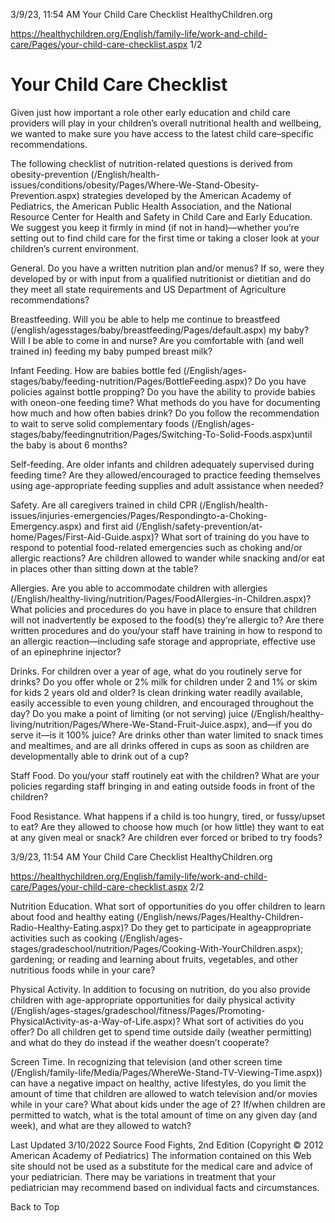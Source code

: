 3/9/23, 11:54 AM Your Child Care Checklist HealthyChildren.org 

https://healthychildren.org/English/family-life/work-and-child-care/Pages/your-child-care-checklist.aspx 1/2 

# Your Child Care Checklist 

 Given just how important a role other early education and child care providers will play in your children’s overall nutritional health and wellbeing, we wanted to make sure you have access to the latest child care–specific recommendations. 

 The following checklist of nutrition-related questions is derived from obesity-prevention (/English/health-issues/conditions/obesity/Pages/Where-We-Stand-Obesity-Prevention.aspx) strategies developed by the American Academy of Pediatrics, the American Public Health Association, and the National Resource Center for Health and Safety in Child Care and Early Education. We suggest you keep it firmly in mind (if not in hand)—whether you’re setting out to find child care for the first time or taking a closer look at your children’s current environment. 

 General. Do you have a written nutrition plan and/or menus? If so, were they developed by or with input from a qualified nutritionist or dietitian and do they meet all state requirements and US Department of Agriculture recommendations? 

 Breastfeeding. Will you be able to help me continue to breastfeed (/english/agesstages/baby/breastfeeding/Pages/default.aspx) my baby? Will I be able to come in and nurse? Are you comfortable with (and well trained in) feeding my baby pumped breast milk? 

 Infant Feeding. How are babies bottle fed (/English/ages-stages/baby/feeding-nutrition/Pages/BottleFeeding.aspx)? Do you have policies against bottle propping? Do you have the ability to provide babies with oneon-one feeding time? What methods do you have for documenting how much and how often babies drink? Do you follow the recommendation to wait to serve solid complementary foods (/English/ages-stages/baby/feedingnutrition/Pages/Switching-To-Solid-Foods.aspx)until the baby is about 6 months? 

 Self-feeding. Are older infants and children adequately supervised during feeding time? Are they allowed/encouraged to practice feeding themselves using age-appropriate feeding supplies and adult assistance when needed? 

 Safety. Are all caregivers trained in child CPR (/English/health-issues/injuries-emergencies/Pages/Respondingto-a-Choking-Emergency.aspx) and first aid (/English/safety-prevention/at-home/Pages/First-Aid-Guide.aspx)? What sort of training do you have to respond to potential food-related emergencies such as choking and/or allergic reactions? Are children allowed to wander while snacking and/or eat in places other than sitting down at the table? 

 Allergies. Are you able to accommodate children with allergies (/English/healthy-living/nutrition/Pages/FoodAllergies-in-Children.aspx)? What policies and procedures do you have in place to ensure that children will not inadvertently be exposed to the food(s) they’re allergic to? Are there written procedures and do you/your staff have training in how to respond to an allergic reaction—including safe storage and appropriate, effective use of an epinephrine injector? 

 Drinks. For children over a year of age, what do you routinely serve for drinks? Do you offer whole or 2% milk for children under 2 and 1% or skim for kids 2 years old and older? Is clean drinking water readily available, easily accessible to even young children, and encouraged throughout the day? Do you make a point of limiting (or not serving) juice (/English/healthy-living/nutrition/Pages/Where-We-Stand-Fruit-Juice.aspx), and—if you do serve it—is it 100% juice? Are drinks other than water limited to snack times and mealtimes, and are all drinks offered in cups as soon as children are developmentally able to drink out of a cup? 

 Staff Food. Do you/your staff routinely eat with the children? What are your policies regarding staff bringing in and eating outside foods in front of the children? 

 Food Resistance. What happens if a child is too hungry, tired, or fussy/upset to eat? Are they allowed to choose how much (or how little) they want to eat at any given meal or snack? Are children ever forced or bribed to try foods? 


3/9/23, 11:54 AM Your Child Care Checklist HealthyChildren.org 

https://healthychildren.org/English/family-life/work-and-child-care/Pages/your-child-care-checklist.aspx 2/2 

 Nutrition Education. What sort of opportunities do you offer children to learn about food and healthy eating (/English/news/Pages/Healthy-Children-Radio-Healthy-Eating.aspx)? Do they get to participate in ageappropriate activities such as cooking (/English/ages-stages/gradeschool/nutrition/Pages/Cooking-With-YourChildren.aspx); gardening; or reading and learning about fruits, vegetables, and other nutritious foods while in your care? 

 Physical Activity. In addition to focusing on nutrition, do you also provide children with age-appropriate opportunities for daily physical activity (/English/ages-stages/gradeschool/fitness/Pages/Promoting-PhysicalActivity-as-a-Way-of-Life.aspx)? What sort of activities do you offer? Do all children get to spend time outside daily (weather permitting) and what do they do instead if the weather doesn’t cooperate? 

 Screen Time. In recognizing that television (and other screen time (/English/family-life/Media/Pages/WhereWe-Stand-TV-Viewing-Time.aspx)) can have a negative impact on healthy, active lifestyles, do you limit the amount of time that children are allowed to watch television and/or movies while in your care? What about kids under the age of 2? If/when children are permitted to watch, what is the total amount of time on any given day (and week), and what are they allowed to watch? 

 Last Updated 3/10/2022 Source Food Fights, 2nd Edition (Copyright © 2012 American Academy of Pediatrics) The information contained on this Web site should not be used as a substitute for the medical care and advice of your pediatrician. There may be variations in treatment that your pediatrician may recommend based on individual facts and circumstances. 

 Back to Top 


